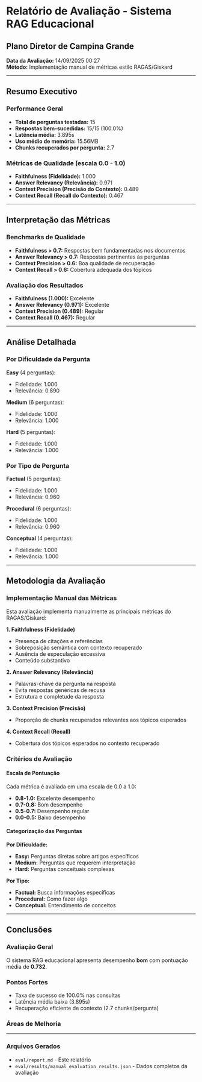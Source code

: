 # Relatório de Avaliação - Sistema RAG Educacional
## Plano Diretor de Campina Grande

**Data da Avaliação:** 14/09/2025 00:27  
**Método:** Implementação manual de métricas estilo RAGAS/Giskard

---

## Resumo Executivo

### Performance Geral
- **Total de perguntas testadas:** 15
- **Respostas bem-sucedidas:** 15/15 (100.0%)
- **Latência média:** 3.895s
- **Uso médio de memória:** 15.56MB  
- **Chunks recuperados por pergunta:** 2.7

### Métricas de Qualidade (escala 0.0 - 1.0)
- **Faithfulness (Fidelidade):** 1.000
- **Answer Relevancy (Relevância):** 0.971
- **Context Precision (Precisão do Contexto):** 0.489
- **Context Recall (Recall do Contexto):** 0.467

---

## Interpretação das Métricas

### Benchmarks de Qualidade
- **Faithfulness > 0.7:** Respostas bem fundamentadas nos documentos
- **Answer Relevancy > 0.7:** Respostas pertinentes às perguntas  
- **Context Precision > 0.6:** Boa qualidade de recuperação
- **Context Recall > 0.6:** Cobertura adequada dos tópicos

### Avaliação dos Resultados
- **Faithfulness (1.000):** Excelente
- **Answer Relevancy (0.971):** Excelente
- **Context Precision (0.489):** Regular
- **Context Recall (0.467):** Regular

---

## Análise Detalhada

### Por Dificuldade da Pergunta

**Easy** (4 perguntas):
- Fidelidade: 1.000
- Relevância: 0.890

**Medium** (6 perguntas):
- Fidelidade: 1.000
- Relevância: 1.000

**Hard** (5 perguntas):
- Fidelidade: 1.000
- Relevância: 1.000

### Por Tipo de Pergunta

**Factual** (5 perguntas):
- Fidelidade: 1.000  
- Relevância: 0.960

**Procedural** (6 perguntas):
- Fidelidade: 1.000  
- Relevância: 0.960

**Conceptual** (4 perguntas):
- Fidelidade: 1.000  
- Relevância: 1.000

---

## Metodologia da Avaliação

### Implementação Manual das Métricas

Esta avaliação implementa manualmente as principais métricas do RAGAS/Giskard:

**1. Faithfulness (Fidelidade)**
- Presença de citações e referências
- Sobreposição semântica com contexto recuperado  
- Ausência de especulação excessiva
- Conteúdo substantivo

**2. Answer Relevancy (Relevância)**
- Palavras-chave da pergunta na resposta
- Evita respostas genéricas de recusa
- Estrutura e completude da resposta

**3. Context Precision (Precisão)**
- Proporção de chunks recuperados relevantes aos tópicos esperados

**4. Context Recall (Recall)**  
- Cobertura dos tópicos esperados no contexto recuperado

### Critérios de Avaliação

#### Escala de Pontuação
Cada métrica é avaliada em uma escala de 0.0 a 1.0:

- **0.8-1.0:** Excelente desempenho
- **0.7-0.8:** Bom desempenho  
- **0.5-0.7:** Desempenho regular
- **0.0-0.5:** Baixo desempenho

#### Categorização das Perguntas

**Por Dificuldade:**
- **Easy:** Perguntas diretas sobre artigos específicos
- **Medium:** Perguntas que requerem interpretação
- **Hard:** Perguntas conceituais complexas

**Por Tipo:**
- **Factual:** Busca informações específicas
- **Procedural:** Como fazer algo
- **Conceptual:** Entendimento de conceitos

---

## Conclusões

### Avaliação Geral
O sistema RAG educacional apresenta desempenho **bom** com pontuação média de **0.732**.

### Pontos Fortes
- Taxa de sucesso de 100.0% nas consultas
- Latência média baixa (3.895s)
- Recuperação eficiente de contexto (2.7 chunks/pergunta)

### Áreas de Melhoria
---
### Arquivos Gerados
- `eval/report.md` - Este relatório
- `eval/results/manual_evaluation_results.json` - Dados completos da avaliação
